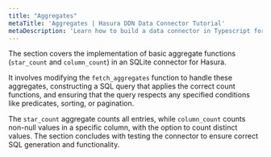 ```yaml
---
title: "Aggregates"
metaTitle: 'Aggregates | Hasura DDN Data Connector Tutorial'
metaDescription: 'Learn how to build a data connector in Typescript for Hasura DDN'
---
```


The section covers the implementation of basic aggregate functions (`star_count` and `column_count`) in an SQLite
connector for Hasura. 

It involves modifying the `fetch_aggregates` function to handle these aggregates, constructing a
SQL query that applies the correct count functions, and ensuring that the query respects any specified conditions like
predicates, sorting, or pagination. 

The `star_count` aggregate counts all entries, while `column_count` counts non-null values in a specific column, 
with the option to count distinct values. The section concludes with testing the connector to ensure correct SQL 
generation and functionality.